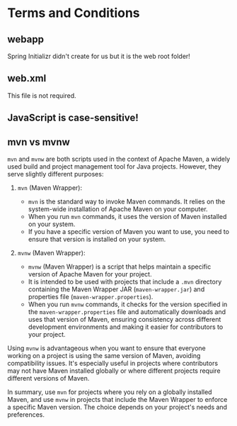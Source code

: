 # Terms and Conditions

## webapp

Spring Initializr didn't create for us but it is the web root folder!

## web.xml

This file is not required.

## JavaScript is case-sensitive!

## mvn vs mvnw

`mvn` and `mvnw` are both scripts used in the context of Apache Maven, a widely used build and project management tool for Java projects. However, they serve slightly different purposes:

1. `mvn` (Maven Wrapper):
   - `mvn` is the standard way to invoke Maven commands. It relies on the system-wide installation of Apache Maven on your computer.
   - When you run `mvn` commands, it uses the version of Maven installed on your system.
   - If you have a specific version of Maven you want to use, you need to ensure that version is installed on your system.

2. `mvnw` (Maven Wrapper):
   - `mvnw` (Maven Wrapper) is a script that helps maintain a specific version of Apache Maven for your project.
   - It is intended to be used with projects that include a `.mvn` directory containing the Maven Wrapper JAR (`maven-wrapper.jar`) and properties file (`maven-wrapper.properties`).
   - When you run `mvnw` commands, it checks for the version specified in the `maven-wrapper.properties` file and automatically downloads and uses that version of Maven, ensuring consistency across different development environments and making it easier for contributors to your project.

Using `mvnw` is advantageous when you want to ensure that everyone working on a project is using the same version of Maven, avoiding compatibility issues. It's especially useful in projects where contributors may not have Maven installed globally or where different projects require different versions of Maven.

In summary, use `mvn` for projects where you rely on a globally installed Maven, and use `mvnw` in projects that include the Maven Wrapper to enforce a specific Maven version. The choice depends on your project's needs and preferences.
